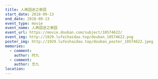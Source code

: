 ```yaml
---
title: 人再囧途之泰囧
start_date: 2018-09-13
end_date: 2018-09-13
event_type: movie
event_name: 人再囧途之泰囧
event_url: https://movie.douban.com/subject/10574622/
event_img: http://1929.lufeihaidao.top/douban_10574622.png
poster_img: http://1929.lufeihaidao.top/douban_poster_10574622.jpeg
memories:
  - comment: 
    author: 时九
  - comment: 
    author: 念九
location: 
---
```

